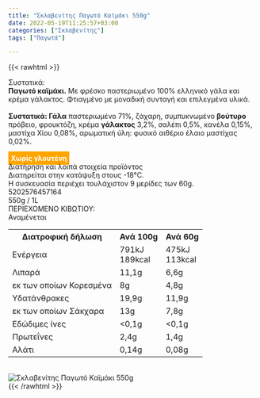 ```yaml
---
title: "Σκλαβενίτης Παγωτό Καϊμάκι 550g"
date: 2022-05-19T11:25:57+03:00
categories: ["Σκλαβενίτης"]
tags: ["Παγωτά"]

---
```

{{< rawhtml >}}

<div class="sload567"><div class="product"><div id="sistatika">Συστατικά:</div><div class="alltext"><b>Παγωτό καϊμάκι.</b> Με φρέσκο παστεριωμένο 100% ελληνικό γάλα και κρέμα γάλακτος. Φτιαγμένο με μοναδική συνταγή και επιλεγμένα υλικά.<br><br><b>Συστατικά: Γάλα</b> παστεριωμένο 71%, ζάχαρη, συμπυκνωμένο <b>βούτυρο</b> πρόβειο, φρουκτόζη, κρέμα <b>γάλακτος</b> 3,2%, σαλέπι 0,5%, κανέλα 0,15%, μαστίχα Χίου 0,08%, αρωματική ύλη: φυσικό αιθέριο έλαιο μαστίχας 0,02%.<br><br><b style="background:orange;padding:5px;color:#fff">Χωρίς γλουτένη</b></div><div id="loipa">Διατήρηση και λοιπά στοιχεία προϊόντος</div><div class="alltext">Διατηρείται στην κατάψυξη στους -18°C.<br>Η συσκευασία περιέχει τουλάχιστον 9 μερίδες των 60g.<br></div><div id="barcode"><div id="barimage1"></div><span id="bartext">5202576457164</span></div><div id="varos"><div id="varosimage1"></div><span id="varostext">550g / 1L</span></div><div id="kivotio">ΠΕΡΙΕΧΟΜΕΝΟ ΚΙΒΩΤΙΟΥ:<br>Αναμένεται</div><div class="tabout"><table id="diatable"><tbody><tr><th>Διατροφική δήλωση</th><th>Ανά 100g</th><th>Ανά 60g</th></tr><tr><td class="texr2">Ενέργεια</td><td class="texr">791kJ<br>189kcal</td><td class="texr">475kJ<br>113kcal</td></tr><tr><td class="texr2">Λιπαρά</td><td class="texr">11,1g</td><td class="texr">6,6g</td></tr><tr><td class="gray">εκ των οποίων Κορεσµένα</td><td class="gray2">8g</td><td class="gray2">4,8g</td></tr><tr><td class="texr2">Yδατάνθρακες</td><td class="texr">19,9g</td><td class="texr">11,9g</td></tr><tr><td class="gray">εκ των οποίων Σάκχαρα</td><td class="gray2">13g</td><td class="gray2">7,8g</td></tr><tr><td class="texr2">Eδώδιμες ίνες</td><td class="texr">&lt;0,1g</td><td class="texr">&lt;0,1g</td></tr><tr><td class="texr2">Πρωτεΐνες</td><td class="texr">2,4g</td><td class="texr">1,4g</td></tr><tr><td class="texr2">Αλάτι</td><td class="texr">0,14g</td><td class="texr">0,08g</td></tr></tbody></table></div><br><div class="pimg"><img alt="Σκλαβενίτης Παγωτό Καϊμάκι 550g" title="Σκλαβενίτης Παγωτό Καϊμάκι 550g" src="/media/images/sklavenitis-pagwto-kaimaki-550g.jpg"></div></div></div>
{{< /rawhtml >}}


